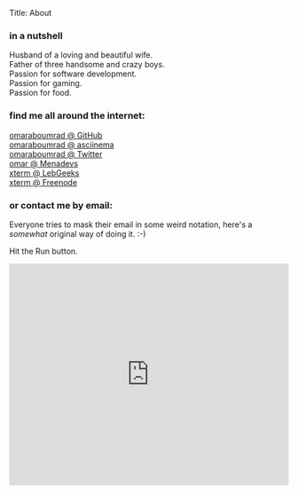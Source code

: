 Title: About

### in a nutshell

Husband of a loving and beautiful wife.  
Father of three handsome and crazy boys.  
Passion for software development.  
Passion for gaming.  
Passion for food.  

### find me all around the internet:

[omaraboumrad @ GitHub](http://github.com/omaraboumrad)  
[omaraboumrad @ asciinema](http://asciinema.com/~omaraboumrad)  
[omaraboumrad @ Twitter](http://twitter.com/omaraboumrad)  
[omar @ Menadevs](https://menadevs.com)  
[xterm @ LebGeeks](http://www.lebgeeks.com)  
[xterm @ Freenode](https://webchat.freenode.net/)  

### or contact me by email:

Everyone tries to mask their email in some weird notation, here's a _somewhat_
original way of doing it. :-)

Hit the Run button.

<iframe height="400px" width="100%" src="https://repl.it/repls/ChartreuseVagueSoftwareagent?lite=true" scrolling="no" frameborder="no" allowtransparency="true" allowfullscreen="true" sandbox="allow-forms allow-pointer-lock allow-popups allow-same-origin allow-scripts allow-modals"></iframe>
